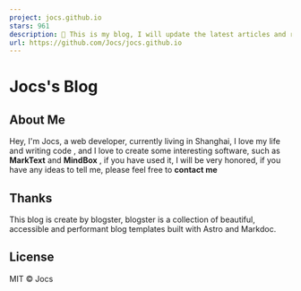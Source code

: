 ```yaml
---
project: jocs.github.io
stars: 961
description: 💯 This is my blog, I will update the latest articles and resumes on it, and feel free to contact me
url: https://github.com/Jocs/jocs.github.io
---
```


Jocs's Blog
===========

About Me
--------

Hey, I'm Jocs, a web developer, currently living in Shanghai, I love my life and writing code , and I love to create some interesting software, such as **MarkText** and **MindBox** , if you have used it, I will be very honored, if you have any ideas to tell me, please feel free to **contact me**

Thanks
------

This blog is create by blogster, blogster is a collection of beautiful, accessible and performant blog templates built with Astro and Markdoc.

License
-------

MIT © Jocs
